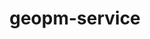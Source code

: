 ---
title: "geopm-service"
layout: cache
categories: [package, develop]
meta: {"compilers": ["gcc@11.4.0"], "num_specs": 15, "num_specs_by_stack": {"e4s": 15, "root": 15}, "oss": ["ubuntu22.04"], "platforms": ["linux"], "stacks": ["e4s", "root"], "targets": ["x86_64_v3"], "versions": ["3.1.0"]}
spec_details: [{"compiler": "gcc@11.4.0", "hash": "2rnwcuugzmsizgyy75mvl6vdf2vyll46", "os": "ubuntu22.04", "platform": "linux", "size": "-", "stacks": ["e4s", "root"], "target": "x86_64_v3", "variants": ["build_system=autotools", "~debug", "~gnu-ld", "~level_zero", "+libcap", "+liburing", "~nvml", "+systemd"], "versions": ["3.1.0"]}, {"compiler": "gcc@11.4.0", "hash": "3463ppkw2i5bwwcdkpcgiwwdq7ybov3v", "os": "ubuntu22.04", "platform": "linux", "size": "-", "stacks": ["e4s", "root"], "target": "x86_64_v3", "variants": ["build_system=autotools", "~debug", "~gnu-ld", "~level_zero", "+libcap", "+liburing", "~nvml", "+systemd"], "versions": ["3.1.0"]}, {"compiler": "gcc@11.4.0", "hash": "34hrpky3blpfbzkignzqagyqpy46zpeo", "os": "ubuntu22.04", "platform": "linux", "size": "-", "stacks": ["e4s", "root"], "target": "x86_64_v3", "variants": ["build_system=autotools", "~debug", "~gnu-ld", "~level_zero", "+libcap", "+liburing", "~nvml", "+systemd"], "versions": ["3.1.0"]}, {"compiler": "gcc@11.4.0", "hash": "4tpnu5neir5gwrulv5nj673fqqmcrozt", "os": "ubuntu22.04", "platform": "linux", "size": "-", "stacks": ["e4s", "root"], "target": "x86_64_v3", "variants": ["build_system=autotools", "~debug", "~gnu-ld", "~level_zero", "+libcap", "+liburing", "~nvml", "+systemd"], "versions": ["3.1.0"]}, {"compiler": "gcc@11.4.0", "hash": "bj7njn3oponogn7n4r67aq7tzglf4ua4", "os": "ubuntu22.04", "platform": "linux", "size": "-", "stacks": ["e4s", "root"], "target": "x86_64_v3", "variants": ["build_system=autotools", "~debug", "~gnu-ld", "~level_zero", "+libcap", "+liburing", "~nvml", "+systemd"], "versions": ["3.1.0"]}, {"compiler": "gcc@11.4.0", "hash": "dpcdw3qewvqihqnethswfuipekzuu6pa", "os": "ubuntu22.04", "platform": "linux", "size": "-", "stacks": ["e4s", "root"], "target": "x86_64_v3", "variants": ["build_system=autotools", "~debug", "~gnu-ld", "~level_zero", "+libcap", "+liburing", "~nvml", "+systemd"], "versions": ["3.1.0"]}, {"compiler": "gcc@11.4.0", "hash": "fgfv7hykstpqwfdfrhziwiyu4rom2nvb", "os": "ubuntu22.04", "platform": "linux", "size": "-", "stacks": ["e4s", "root"], "target": "x86_64_v3", "variants": ["build_system=autotools", "~debug", "~gnu-ld", "~level_zero", "+libcap", "+liburing", "~nvml", "+systemd"], "versions": ["3.1.0"]}, {"compiler": "gcc@11.4.0", "hash": "msiingm3dh7rloyhmquj6dj63bhx7biu", "os": "ubuntu22.04", "platform": "linux", "size": "-", "stacks": ["e4s", "root"], "target": "x86_64_v3", "variants": ["build_system=autotools", "~debug", "~gnu-ld", "~level_zero", "+libcap", "+liburing", "~nvml", "+systemd"], "versions": ["3.1.0"]}, {"compiler": "gcc@11.4.0", "hash": "obgdqvi3ag453474rwiiuj3ttuzfur5l", "os": "ubuntu22.04", "platform": "linux", "size": "-", "stacks": ["e4s", "root"], "target": "x86_64_v3", "variants": ["build_system=autotools", "~debug", "~gnu-ld", "~level_zero", "+libcap", "+liburing", "~nvml", "+systemd"], "versions": ["3.1.0"]}, {"compiler": "gcc@11.4.0", "hash": "pm6y4w2czt4wrohviq6gj5ssuprllh7r", "os": "ubuntu22.04", "platform": "linux", "size": "-", "stacks": ["e4s", "root"], "target": "x86_64_v3", "variants": ["build_system=autotools", "~debug", "~gnu-ld", "~level_zero", "+libcap", "+liburing", "~nvml", "+systemd"], "versions": ["3.1.0"]}, {"compiler": "gcc@11.4.0", "hash": "rudi42ig2jsgtltfdtssa5iha63mtvl4", "os": "ubuntu22.04", "platform": "linux", "size": "-", "stacks": ["e4s", "root"], "target": "x86_64_v3", "variants": ["build_system=autotools", "~debug", "~gnu-ld", "~level_zero", "+libcap", "+liburing", "~nvml", "+systemd"], "versions": ["3.1.0"]}, {"compiler": "gcc@11.4.0", "hash": "toonnxali7yn37obktfn6xn7add3yyw6", "os": "ubuntu22.04", "platform": "linux", "size": "-", "stacks": ["e4s", "root"], "target": "x86_64_v3", "variants": ["build_system=autotools", "~debug", "~gnu-ld", "~level_zero", "+libcap", "+liburing", "~nvml", "+systemd"], "versions": ["3.1.0"]}, {"compiler": "gcc@11.4.0", "hash": "uwlf5hdvkyh6jyrmu7fy75f5ijstoyeg", "os": "ubuntu22.04", "platform": "linux", "size": "-", "stacks": ["e4s", "root"], "target": "x86_64_v3", "variants": ["build_system=autotools", "~debug", "~gnu-ld", "~level_zero", "+libcap", "+liburing", "~nvml", "+systemd"], "versions": ["3.1.0"]}, {"compiler": "gcc@11.4.0", "hash": "wmjhthmvs27diivbwdh2bszyphibq72l", "os": "ubuntu22.04", "platform": "linux", "size": "-", "stacks": ["e4s", "root"], "target": "x86_64_v3", "variants": ["build_system=autotools", "~debug", "~gnu-ld", "~level_zero", "+libcap", "+liburing", "~nvml", "+systemd"], "versions": ["3.1.0"]}, {"compiler": "gcc@11.4.0", "hash": "xlpp4rjcbsky7qnptfrwhqeirgsfsptx", "os": "ubuntu22.04", "platform": "linux", "size": "-", "stacks": ["e4s", "root"], "target": "x86_64_v3", "variants": ["build_system=autotools", "~debug", "~gnu-ld", "~level_zero", "+libcap", "+liburing", "~nvml", "+systemd"], "versions": ["3.1.0"]}]
---